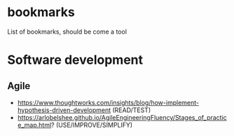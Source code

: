 # bookmarks
List of bookmarks, should be come a tool

# Software development
## Agile
* https://www.thoughtworks.com/insights/blog/how-implement-hypothesis-driven-development (READ/TEST)
* https://arlobelshee.github.io/AgileEngineeringFluency/Stages_of_practice_map.html? (USE/IMPROVE/SIMPLIFY)

